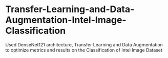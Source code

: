 # Transfer-Learning-and-Data-Augmentation-Intel-Image-Classification
Used DenseNet121 architecture, Transfer Learning and Data Augmentation to optimize metrics and results on the Classification of Intel Image Dataset
